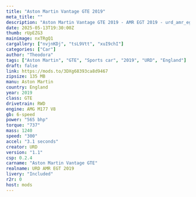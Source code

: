 ```yaml
---
title: "Aston Martin Vantage GTE 2019"
meta_title: ""
description: "Aston Martin Vantage GTE 2019 - AMR EGT 2019 - urd_amr_egt_2019 by URD"
date: 2025-05-13T19:30:00Z
thumb: rUpEZG3
mainimage: nxTRgQ1
cargallery: ["nvjnKDj", "tsL9Vtt", "xuI9chI"]
categories: ["Car"]
author: "Theodora"
tags: ["Aston Martin", "GTE", "Sports car", "2019", "URD", "England"]
draft: false
link: https://mods.to/3DXg68393ca8d9467
zipsize: 135 MB
manu: Aston Martin
country: England
year: 2019
class: GTE
drivetrain: RWD
engine: AMG M177 V8 
gb: 6-speed
power: "565 bhp"
torque: "737"
mass: 1240
speed: "300"
accel: "3.1 seconds"
creator: URD
version: "1.1"
csp: 0.2.4
carname: "Aston Martin Vantage GTE"
realname: URD AMR EGT 2019
livery: "Included"
r2r: 0
host: mods
---
```


